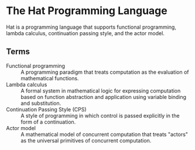 # The Hat Programming Language

Hat is a programming language that supports functional programming, lambda calculus, continuation passing style, and the actor model.

## Terms

<dl>
<dt>Functional programming</dt><dd>A programming paradigm that treats computation as the evaluation of mathematical functions.</dd>
<dt>Lambda calculus</dt><dd>A formal system in mathematical logic for expressing computation based on function abstraction and application using variable binding and substitution.</dd -->
<dt>Continuation Passing Style (CPS)</dt><dd>A style of programming in which control is passed explicitly in the form of a continuation.</dd>
<dt>Actor model</dt><dd>A mathematical model of concurrent computation that treats "actors" as the universal primitives of concurrent computation.</dd>
<!-- dt>Variable</dt><dd>A storage location paired with an associated symbolic name, which contains quantity of information referred to as a value.</dd -->
<!-- dt>Bound variable</dt><dd></dd -->
<!-- dt>Free variable</dt><dd></dd -->
<!-- dt></dt><dd></dd -->
</dl>
